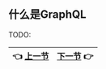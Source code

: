## 什么是GraphQL

TODO:

| :point_left: [上一节](/ch01_00.md) | [下一节](/ch01_02.md) :point_right: |
| - | - |
